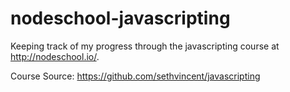 # nodeschool-javascripting
Keeping track of my progress through the javascripting course at http://nodeschool.io/. 

Course Source: https://github.com/sethvincent/javascripting

